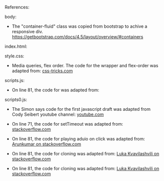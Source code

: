 References:

body:
- The "container-fluid" class was copied from bootstrap to achive a responsive div.
https://getbootstrap.com/docs/4.5/layout/overview/#containers



index.html:



style.css:
- Media queries, flex order. The code for the wrapper and flex-order was adapted from:
[css-tricks.com](https://css-tricks.com/snippets/css/a-guide-to-flexbox/#flexbox-background)


scripts.js:
- On line 81, the code for  was adapted from:
 []()



scripts0.js:

- The Simon says code for the first javascript draft was adapted from Cody Seibert youtube channel:
 [youtube.com](https://www.youtube.com/watch?v=W0MxUHlZo6U)

 - On line 71, the code for setTimeout was adapted from:
 [stackoverflow.com](https://stackoverflow.com/questions/54681854/run-js-functions-run-in-sequence-onclick)

 - On line 81, the code for playing aduio on click was adapted from:
 [Arunkumar on stackoverflow.com](https://stackoverflow.com/questions/18826147/javascript-audio-play-on-click)

 - On line 81, the code for cloning was adapted from:
 [Luka Kvavilashvili on stackoverflow.com](https://stackoverflow.com/questions/40822531/jquery-audio-how-to-allow-overlapping-sounds)
 
 - On line 81, the code for cloning was adapted from:
 [Luka Kvavilashvili on stackoverflow.com](https://stackoverflow.com/questions/40822531/jquery-audio-how-to-allow-overlapping-sounds)